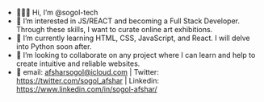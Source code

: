 - 👩🏻‍💻 Hi, I’m @sogol-tech
- 🔭 I’m interested in JS/REACT and becoming a Full Stack Developer. Through these skills, I want to curate online art exhibitions.  
- 💬 I’m currently learning HTML, CSS, JavaScript, and React. I will delve into Python soon after. 
- 👀 I’m looking to collaborate on any project where I can learn and help to create intuitive and reliable websites. 
- 🦾 email: afsharsogol@icloud.com | Twitter: https://twitter.com/sogol_afshar | Linkedin: https://www.linkedin.com/in/sogol-afshar/

<!---
sogol-tech/sogol-tech is a ✨ special ✨ repository because its `README.md` (this file) appears on your GitHub profile.
You can click the Preview link to take a look at your changes.
--->
